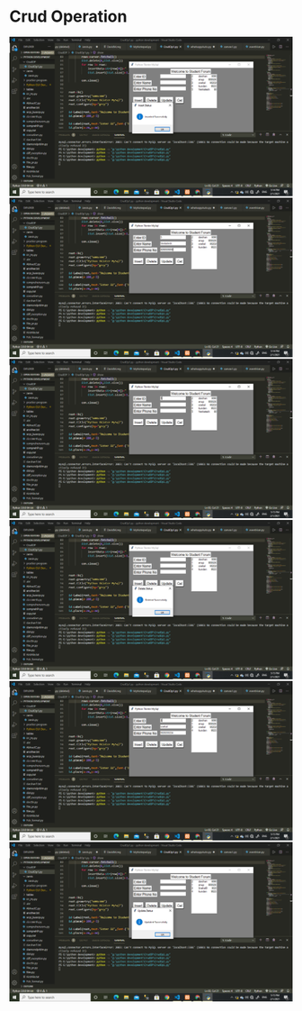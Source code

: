 # Crud Operation

<img src="https://github.com/darshan12-code/CrudOp/blob/main/CrudOP/StudentForm1.png">
<img src="https://github.com/darshan12-code/CrudOp/blob/main/CrudOP/StudentForm2.png">
<img src="https://github.com/darshan12-code/CrudOp/blob/main/CrudOP/StudentForm3.png">
<img src="https://github.com/darshan12-code/CrudOp/blob/main/CrudOP/StudentForm4.png">
<img src="https://github.com/darshan12-code/CrudOp/blob/main/CrudOP/StudentForm5.png">
<img src="https://github.com/darshan12-code/CrudOp/blob/main/CrudOP/StudentForm6.png">

